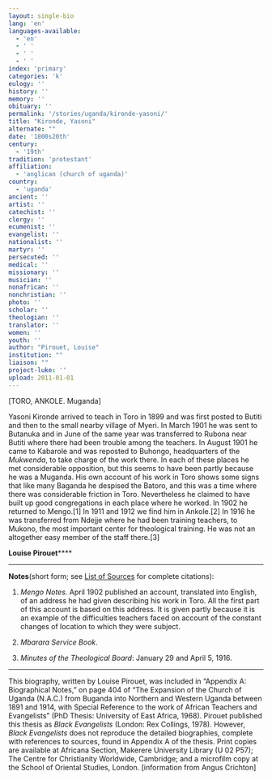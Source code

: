 ```yaml
---
layout: single-bio
lang: 'en'
languages-available:
  - 'en'
  - ' '
  - ' '
  - ' '
index: 'primary'
categories: 'k'
eulogy: ''
history: ''
memory: ''
obituary: ''
permalink: '/stories/uganda/kironde-yasoni/'
title: "Kironde, Yasoni"
alternate: ""
date: '1800s20th'
century:
  - '19th'
tradition: 'protestant'
affiliation:
  - 'anglican (church of uganda)'
country:
  - 'uganda'
ancient: ''
artist: ''
catechist: ''
clergy: ''
ecumenist: ''
evangelist: ''
nationalist: ''
martyr: ''
persecuted: ''
medical: ''
missionary: ''
musician: ''
nonafrican: ''
nonchristian: ''
photo: ''
scholar: ''
theologian: ''
translator: ''
women: ''
youth: ''
author: "Pirouet, Louise"
institution: ""
liaison: ""
project-luke: ''
upload: 2011-01-01
---
```




[TORO, ANKOLE. Muganda]

Yasoni Kironde arrived to teach  in Toro in 1899 and was first posted to Butiti and then to the small nearby  village of Myeri. In March 1901 he was sent to Butanuka and in June of the same  year was transferred to Rubona near Butiti where there had been trouble among  the teachers. In August 1901 he came to Kabarole and was reposted to Buhongo,  headquarters of the *Mukwenda*, to take charge of the work there. In each  of these places he met considerable opposition, but this seems to have been  partly because he was a Muganda. His own account of his work in Toro shows some  signs that like many Baganda he despised the Batoro, and this was a time where  there was considerable friction in Toro. Nevertheless he claimed to have built  up good congregations in each place where he worked. In 1902 he returned to  Mengo.[1] In 1911 and 1912 we find him in Ankole.[2] In 1916 he was transferred  from Ndejje where he had been training teachers, to Mukono, the most important  center for theological training. He was not an altogether easy member of the  staff there.[3]

**Louise Pirouet******

---

**Notes**(short  form; see [List of  Sources](../pirouet-appendixa-sources/) for complete citations):
1. *Mengo Notes*. April 1902 published an account, translated into English, of an  address he had given describing his work in Toro. All the first part of this  account is based on this address. It is given partly because it is an example  of the difficulties teachers faced on account of the constant changes of  location to which they were subject.

2. *Mbarara Service Book*.

3. *Minutes of the Theological Board*: January 29 and April 5, 1916.

---

This biography, written by Louise  Pirouet, was included in &ldquo;Appendix A: Biographical Notes,&rdquo; on page 404  of &ldquo;The  Expansion of the Church of Uganda (N.A.C.) from Buganda into Northern and  Western Uganda between 1891 and 1914, with Special Reference to the work of  African Teachers and Evangelists&rdquo; (PhD Thesis: University of East Africa,  1968). Pirouet published this thesis as *Black  Evangelists* (London: Rex  Collings, 1978). However, *Black Evangelists* does not reproduce the detailed biographies, complete with references to  sources, found in Appendix A of the thesis. Print copies are available at Africana  Section, Makerere University Library (U 02 P57); The Centre for  Christianity Worldwide, Cambridge; and a microfilm copy at the School of  Oriental Studies, London. [information from Angus Crichton]